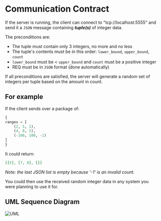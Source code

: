 # Communication Contract
If the server is running, the client can connect to "tcp://localhost:5555" and send it a `JSON` message containing _**tuple(s)**_ of integer data. 

The preconditions are:
  - The tuple must contain only 3 integers, no more and no less
  - The tuple's contents must be in this order: `lower_bound`, `upper_bound`, `count`
  - `lower_bound` must be < `upper_bound` and `count` must be a positive integer
  - REQ must be in `JSON` format (done automatically)

If all preconditions are satisfied, the server will generate a random set of integers per tuple based on the amount in count. 
## For example
If the client sends over a package of:

```python
{
ranges = [
    (2, 5, 1),
    (4, 8, 2),
    (-100, 100, -1)
]
}
```

It could return:

```json
[[5], [7, 8], []]
```

*Note: the last JSON list is empty because '-1' is an invalid count.*

You could then use the received random integer data in any system you were planning to use it for.

## UML Sequence Diagram

![UML](https://github.com/user-attachments/assets/4863aa86-4e08-45b0-b04b-37e776315c65)

